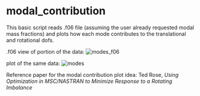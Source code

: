 # modal_contribution
This basic script reads .f06 file (assuming the user already requested modal mass fractions) and plots how each mode contributes to the translational and rotational dofs.

.f06 view of portion of the data:
![modes_f06](https://github.com/user-attachments/assets/b3390b7b-b419-4757-8021-5f84bd198041)

plot of the same data:
![modes](https://github.com/user-attachments/assets/463bdf96-7fca-4a60-90ca-2e19c602ae0f)

Reference paper for the modal contribution plot idea: 
Ted Rose, <i>Using Optimization in MSC/NASTRAN to Minimize Response to a Rotating Imbalance</i>

